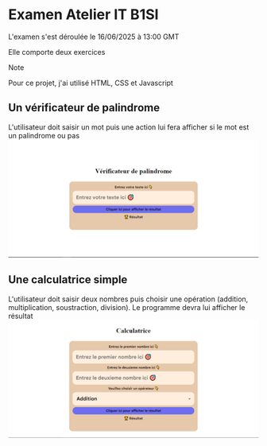 # Examen Atelier IT B1SI
L'examen s'est déroulée le 16/06/2025 à 13:00 GMT

Elle comporte deux exercices

> [!NOTE]
>
> Pour ce projet, j'ai utilisé HTML, CSS et Javascript

## Un vérificateur de palindrome
L'utilisateur doit saisir un mot puis une action lui fera afficher si le mot est un palindrome ou pas
![Vue de vérificateur de Palindrome](Palindrome.PNG)

## Une calculatrice simple
L'utilisateur doit saisir deux nombres puis choisir une opération (addition, multiplication, soustraction, division). Le programme devra lui afficher le résultat
![Vue de la Calculatrice](Calculatrice.PNG)
